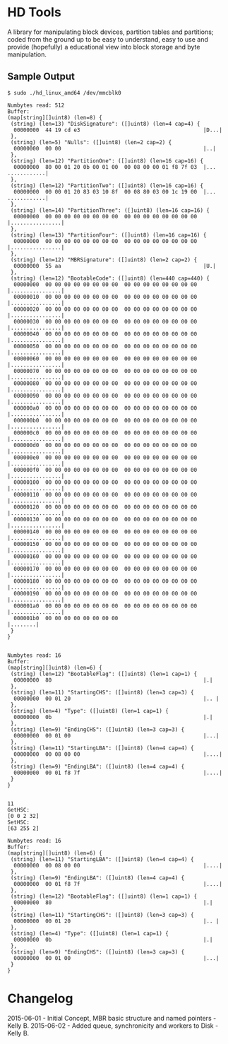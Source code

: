 # HD Tools

A library for manipulating block devices, partition tables and partitions; coded from the ground up to be easy to understand, easy to use and provide (hopefully) a educational view into block storage and byte manipulation.

## Sample Output

    $ sudo ./hd_linux_amd64 /dev/mmcblk0

    Numbytes read: 512
    Buffer:
    (map[string][]uint8) (len=8) {
     (string) (len=13) "DiskSignature": ([]uint8) (len=4 cap=4) {
      00000000  44 19 cd e3                                       |D...|
     },
     (string) (len=5) "Nulls": ([]uint8) (len=2 cap=2) {
      00000000  00 00                                             |..|
     },
     (string) (len=12) "PartitionOne": ([]uint8) (len=16 cap=16) {
      00000000  80 00 01 20 0b 00 01 00  00 08 00 00 01 f8 7f 03  |... ............|
     },
     (string) (len=12) "PartitionTwo": ([]uint8) (len=16 cap=16) {
      00000000  00 00 01 20 83 03 10 8f  00 08 80 03 00 1c 19 00  |... ............|
     },
     (string) (len=14) "PartitionThree": ([]uint8) (len=16 cap=16) {
      00000000  00 00 00 00 00 00 00 00  00 00 00 00 00 00 00 00  |................|
     },
     (string) (len=13) "PartitionFour": ([]uint8) (len=16 cap=16) {
      00000000  00 00 00 00 00 00 00 00  00 00 00 00 00 00 00 00  |................|
     },
     (string) (len=12) "MBRSignature": ([]uint8) (len=2 cap=2) {
      00000000  55 aa                                             |U.|
     },
     (string) (len=12) "BootableCode": ([]uint8) (len=440 cap=440) {
      00000000  00 00 00 00 00 00 00 00  00 00 00 00 00 00 00 00  |................|
      00000010  00 00 00 00 00 00 00 00  00 00 00 00 00 00 00 00  |................|
      00000020  00 00 00 00 00 00 00 00  00 00 00 00 00 00 00 00  |................|
      00000030  00 00 00 00 00 00 00 00  00 00 00 00 00 00 00 00  |................|
      00000040  00 00 00 00 00 00 00 00  00 00 00 00 00 00 00 00  |................|
      00000050  00 00 00 00 00 00 00 00  00 00 00 00 00 00 00 00  |................|
      00000060  00 00 00 00 00 00 00 00  00 00 00 00 00 00 00 00  |................|
      00000070  00 00 00 00 00 00 00 00  00 00 00 00 00 00 00 00  |................|
      00000080  00 00 00 00 00 00 00 00  00 00 00 00 00 00 00 00  |................|
      00000090  00 00 00 00 00 00 00 00  00 00 00 00 00 00 00 00  |................|
      000000a0  00 00 00 00 00 00 00 00  00 00 00 00 00 00 00 00  |................|
      000000b0  00 00 00 00 00 00 00 00  00 00 00 00 00 00 00 00  |................|
      000000c0  00 00 00 00 00 00 00 00  00 00 00 00 00 00 00 00  |................|
      000000d0  00 00 00 00 00 00 00 00  00 00 00 00 00 00 00 00  |................|
      000000e0  00 00 00 00 00 00 00 00  00 00 00 00 00 00 00 00  |................|
      000000f0  00 00 00 00 00 00 00 00  00 00 00 00 00 00 00 00  |................|
      00000100  00 00 00 00 00 00 00 00  00 00 00 00 00 00 00 00  |................|
      00000110  00 00 00 00 00 00 00 00  00 00 00 00 00 00 00 00  |................|
      00000120  00 00 00 00 00 00 00 00  00 00 00 00 00 00 00 00  |................|
      00000130  00 00 00 00 00 00 00 00  00 00 00 00 00 00 00 00  |................|
      00000140  00 00 00 00 00 00 00 00  00 00 00 00 00 00 00 00  |................|
      00000150  00 00 00 00 00 00 00 00  00 00 00 00 00 00 00 00  |................|
      00000160  00 00 00 00 00 00 00 00  00 00 00 00 00 00 00 00  |................|
      00000170  00 00 00 00 00 00 00 00  00 00 00 00 00 00 00 00  |................|
      00000180  00 00 00 00 00 00 00 00  00 00 00 00 00 00 00 00  |................|
      00000190  00 00 00 00 00 00 00 00  00 00 00 00 00 00 00 00  |................|
      000001a0  00 00 00 00 00 00 00 00  00 00 00 00 00 00 00 00  |................|
      000001b0  00 00 00 00 00 00 00 00                           |........|
     }
    }


    Numbytes read: 16
    Buffer:
    (map[string][]uint8) (len=6) {
     (string) (len=12) "BootableFlag": ([]uint8) (len=1 cap=1) {
      00000000  80                                                |.|
     },
     (string) (len=11) "StartingCHS": ([]uint8) (len=3 cap=3) {
      00000000  00 01 20                                          |.. |
     },
     (string) (len=4) "Type": ([]uint8) (len=1 cap=1) {
      00000000  0b                                                |.|
     },
     (string) (len=9) "EndingCHS": ([]uint8) (len=3 cap=3) {
      00000000  00 01 00                                          |...|
     },
     (string) (len=11) "StartingLBA": ([]uint8) (len=4 cap=4) {
      00000000  00 08 00 00                                       |....|
     },
     (string) (len=9) "EndingLBA": ([]uint8) (len=4 cap=4) {
      00000000  00 01 f8 7f                                       |....|
     }
    }


    11
    GetHSC:
    [0 0 2 32]
    SetHSC:
    [63 255 2]

    Numbytes read: 16
    Buffer:
    (map[string][]uint8) (len=6) {
     (string) (len=11) "StartingLBA": ([]uint8) (len=4 cap=4) {
      00000000  00 08 00 00                                       |....|
     },
     (string) (len=9) "EndingLBA": ([]uint8) (len=4 cap=4) {
      00000000  00 01 f8 7f                                       |....|
     },
     (string) (len=12) "BootableFlag": ([]uint8) (len=1 cap=1) {
      00000000  80                                                |.|
     },
     (string) (len=11) "StartingCHS": ([]uint8) (len=3 cap=3) {
      00000000  00 01 20                                          |.. |
     },
     (string) (len=4) "Type": ([]uint8) (len=1 cap=1) {
      00000000  0b                                                |.|
     },
     (string) (len=9) "EndingCHS": ([]uint8) (len=3 cap=3) {
      00000000  00 01 00                                          |...|
     }
    }


# Changelog

2015-06-01 - Initial Concept, MBR basic structure and named pointers - Kelly B.
2015-06-02 - Added queue, synchronicity and workers to Disk - Kelly B.
